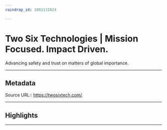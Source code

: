 ```yaml
---
raindrop_id: 1002131024

---
```


# Two Six Technologies | Mission Focused. Impact Driven.
Advancing safety and trust on matters of global importance.
___
## Metadata
Source URL:: https://twosixtech.com/


___
## Highlights
___